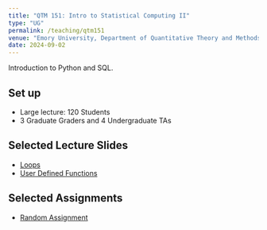 ```yaml
---
title: "QTM 151: Intro to Statistical Computing II"
type: "UG"
permalink: /teaching/qtm151
venue: "Emory University, Department of Quantitative Theory and Methods"
date: 2024-09-02
---
```


Introduction to Python and SQL.

## Set up
* Large lecture: 120 Students
* 3 Graduate Graders and 4 Undergraduate TAs

## Selected Lecture Slides
* [Loops](https://www.dropbox.com/scl/fi/nldohdn9j1e55yw9xn1cf/week-4-1.html?rlkey=awmtzmyzectrhzer0o3qzbenh&dl=0)
* [User Defined Functions](https://www.dropbox.com/scl/fi/6pqd3rleg01em9jheoc1y/week5-1.html?rlkey=5smp74t2k0z0nmcpnfvf3e0g3&dl=0)

## Selected Assignments
* [Random Assignment](https://www.dropbox.com/scl/fi/q3f2bq7f1fjsvyfgg6kt6/assignment6.html?rlkey=ct43jv9we4tahren9hfmp6eth&dl=0)
